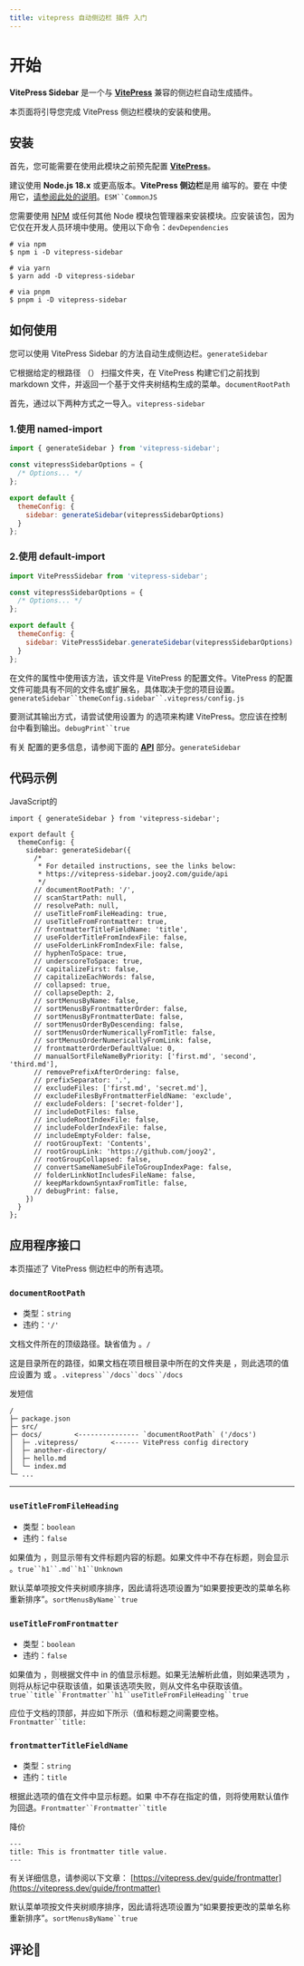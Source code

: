 ```yaml
---
title: vitepress 自动侧边栏 插件 入门
---
```


# 开始[​](https://vitepress-sidebar.jooy2.com/guide/getting-started#getting-started)

**VitePress Sidebar** 是一个与 **[VitePress](https://vitepress.dev/)** 兼容的侧边栏自动生成插件。

本页面将引导您完成 VitePress 侧边栏模块的安装和使用。

## 安装[​](https://vitepress-sidebar.jooy2.com/guide/getting-started#installation)

首先，您可能需要在使用此模块之前预先配置 **[VitePress](https://vitepress.dev/)**。

建议使用 **Node.js 18.x** 或更高版本。**VitePress 侧边栏**是用 编写的。要在 中使用它，[请参阅此处的说明](https://vitepress-sidebar.jooy2.com/troubleshooting/err-require-esm)。`ESM``CommonJS`

您需要使用 [NPM](https://www.npmjs.com/package/vitepress-sidebar) 或任何其他 Node 模块包管理器来安装模块。应安装该包，因为它仅在开发人员环境中使用。使用以下命令：`devDependencies`

```shell
# via npm
$ npm i -D vitepress-sidebar

# via yarn
$ yarn add -D vitepress-sidebar

# via pnpm
$ pnpm i -D vitepress-sidebar
```


## 如何使用[​](https://vitepress-sidebar.jooy2.com/guide/getting-started#how-to-use)

您可以使用 VitePress Sidebar 的方法自动生成侧边栏。`generateSidebar`

它根据给定的根路径 （） 扫描文件夹，在 VitePress 构建它们之前找到 markdown 文件，并返回一个基于文件夹树结构生成的菜单。`documentRootPath`

首先，通过以下两种方式之一导入。`vitepress-sidebar`

### 1.使用 named-import[​](https://vitepress-sidebar.jooy2.com/guide/getting-started#_1-using-named-import)


```js
import { generateSidebar } from 'vitepress-sidebar';

const vitepressSidebarOptions = {
  /* Options... */
};

export default {
  themeConfig: {
    sidebar: generateSidebar(vitepressSidebarOptions)
  }
};
```

### 2.使用 default-import[​](https://vitepress-sidebar.jooy2.com/guide/getting-started#_2-using-default-import)


```js
import VitePressSidebar from 'vitepress-sidebar';

const vitepressSidebarOptions = {
  /* Options... */
};

export default {
  themeConfig: {
    sidebar: VitePressSidebar.generateSidebar(vitepressSidebarOptions)
  }
};
```


在文件的属性中使用该方法，该文件是 VitePress 的配置文件。VitePress 的配置文件可能具有不同的文件名或扩展名，具体取决于您的项目设置。`generateSidebar``themeConfig.sidebar``.vitepress/config.js`

要测试其输出方式，请尝试使用设置为 的选项来构建 VitePress。您应该在控制台中看到输出。`debugPrint``true`

有关 配置的更多信息，请参阅下面的 **[API](https://vitepress-sidebar.jooy2.com/guide/api)** 部分。`generateSidebar`


## 代码示例[​](https://vitepress-sidebar.jooy2.com/guide/getting-started#code-example)

JavaScript的

```
import { generateSidebar } from 'vitepress-sidebar';

export default {
  themeConfig: {
    sidebar: generateSidebar({
      /*
       * For detailed instructions, see the links below:
       * https://vitepress-sidebar.jooy2.com/guide/api
       */
      // documentRootPath: '/',
      // scanStartPath: null,
      // resolvePath: null,
      // useTitleFromFileHeading: true,
      // useTitleFromFrontmatter: true,
      // frontmatterTitleFieldName: 'title',
      // useFolderTitleFromIndexFile: false,
      // useFolderLinkFromIndexFile: false,
      // hyphenToSpace: true,
      // underscoreToSpace: true,
      // capitalizeFirst: false,
      // capitalizeEachWords: false,
      // collapsed: true,
      // collapseDepth: 2,
      // sortMenusByName: false,
      // sortMenusByFrontmatterOrder: false,
      // sortMenusByFrontmatterDate: false,
      // sortMenusOrderByDescending: false,
      // sortMenusOrderNumericallyFromTitle: false,
      // sortMenusOrderNumericallyFromLink: false,
      // frontmatterOrderDefaultValue: 0,
      // manualSortFileNameByPriority: ['first.md', 'second', 'third.md'],
      // removePrefixAfterOrdering: false,
      // prefixSeparator: '.',
      // excludeFiles: ['first.md', 'secret.md'],
      // excludeFilesByFrontmatterFieldName: 'exclude',
      // excludeFolders: ['secret-folder'],
      // includeDotFiles: false,
      // includeRootIndexFile: false,
      // includeFolderIndexFile: false,
      // includeEmptyFolder: false,
      // rootGroupText: 'Contents',
      // rootGroupLink: 'https://github.com/jooy2',
      // rootGroupCollapsed: false,
      // convertSameNameSubFileToGroupIndexPage: false,
      // folderLinkNotIncludesFileName: false,
      // keepMarkdownSyntaxFromTitle: false,
      // debugPrint: false,
    })
  }
};
```


## 应用程序接口[​](https://vitepress-sidebar.jooy2.com/guide/api#api)

本页描述了 VitePress 侧边栏中的所有选项。

### `documentRootPath`[​](https://vitepress-sidebar.jooy2.com/guide/api#documentrootpath)

- 类型：`string`
- 违约：`'/'`

文档文件所在的顶级路径。缺省值为 。`/`

这是目录所在的路径，如果文档在项目根目录中所在的文件夹是 ，则此选项的值应设置为 或 。`.vitepress``/docs``docs``/docs`

发短信

```
/
├─ package.json
├─ src/
├─ docs/        <--------------- `documentRootPath` ('/docs')
│  ├─ .vitepress/        <------ VitePress config directory
│  ├─ another-directory/
│  ├─ hello.md
│  └─ index.md
└─ ...
```

---

### `useTitleFromFileHeading`[​](https://vitepress-sidebar.jooy2.com/guide/api#usetitlefromfileheading)

- 类型：`boolean`
- 违约：`false`

如果值为 ，则显示带有文件标题内容的标题。如果文件中不存在标题，则会显示 。`true``h1``.md``h1``Unknown`

默认菜单项按文件夹树顺序排序，因此请将选项设置为“如果要按更改的菜单名称重新排序”。`sortMenusByName``true`

### `useTitleFromFrontmatter`[​](https://vitepress-sidebar.jooy2.com/guide/api#usetitlefromfrontmatter)

- 类型：`boolean`
- 违约：`false`

如果值为 ，则根据文件中 in 的值显示标题。如果无法解析此值，则如果选项为 ，则将从标记中获取该值，如果该选项失败，则从文件名中获取该值。`true``title``Frontmatter``h1``useTitleFromFileHeading``true`

应位于文档的顶部，并应如下所示（值和标题之间需要空格。`Frontmatter``title:`

### `frontmatterTitleFieldName`[​](https://vitepress-sidebar.jooy2.com/guide/api#frontmattertitlefieldname)

- 类型：`string`
- 违约：`title`

根据此选项的值在文件中显示标题。如果 中不存在指定的值，则将使用默认值作为回退。`Frontmatter``Frontmatter``title`

降价

```
---
title: This is frontmatter title value.
---
```

有关详细信息，请参阅以下文章： [https://vitepress.dev/guide/frontmatter](https://vitepress.dev/guide/frontmatter)

默认菜单项按文件夹树顺序排序，因此请将选项设置为“如果要按更改的菜单名称重新排序”。`sortMenusByName``true`

## 评论📮

<DisqusComments />